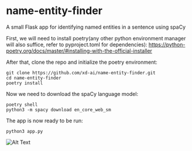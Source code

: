 # name-entity-finder
A small Flask app for identifying named entities in a sentence using spaCy

First, we will need to install poetry(any other python environment manager will also suffice, refer to pyproject.toml for dependencies):
https://python-poetry.org/docs/master/#installing-with-the-official-installer

After that, clone the repo and initialize the poetry environment:
```
git clone https://github.com/xd-ai/name-entity-finder.git
cd name-entity-finder
poetry install
```

Now we need to download the spaCy language model:
```
poetry shell
python3 -m spacy download en_core_web_sm
```

The app is now ready to be run:
```
python3 app.py
```

![Alt Text](https://i.imgur.com/Url97h4.png)
